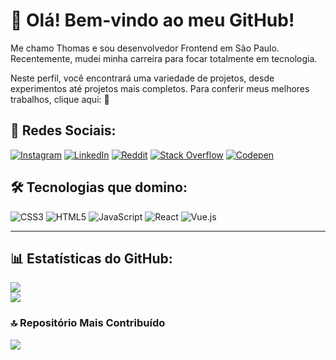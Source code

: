 # 👋 Olá! Bem-vindo ao meu GitHub!

Me chamo Thomas e sou desenvolvedor Frontend em São Paulo. Recentemente, mudei minha carreira para focar totalmente em tecnologia.

Neste perfil, você encontrará uma variedade de projetos, desde experimentos até projetos mais completos. Para conferir meus melhores trabalhos, clique aqui: 👾

## 👥 Redes Sociais:
[![Instagram](https://img.shields.io/badge/Instagram-%23E4405F.svg?logo=Instagram&logoColor=white)](https://www.instagram.com/thmedu_/)
[![LinkedIn](https://img.shields.io/badge/LinkedIn-%230077B5.svg?logo=LinkedIn&logoColor=white)](https://www.linkedin.com/in/thmedu/)
[![Reddit](https://img.shields.io/badge/Reddit-%23FF4500.svg?logo=Reddit&logoColor=white)](https://reddit.com/user/thmedu/)
[![Stack Overflow](https://img.shields.io/badge/-Stackoverflow-FE7A16?logo=stack-overflow&logoColor=white)](https://stackoverflow.com/users/25488395/thomas-nascimento)
[![Codepen](https://img.shields.io/badge/Codepen-000000?style=for-the-badge&logo=codepen&logoColor=white)](https://codepen.io/thmedu/pens/tags)

## 🛠️ Tecnologias que domino:
![CSS3](https://img.shields.io/badge/css3-%231572B6.svg?style=for-the-badge&logo=css3&logoColor=white) ![HTML5](https://img.shields.io/badge/html5-%23E34F26.svg?style=for-the-badge&logo=html5&logoColor=white) ![JavaScript](https://img.shields.io/badge/javascript-%23323330.svg?style=for-the-badge&logo=javascript&logoColor=%23F7DF1E) ![React](https://img.shields.io/badge/react-%2320232a.svg?style=for-the-badge&logo=react&logoColor=%2361DAFB) ![Vue.js](https://img.shields.io/badge/vue.js-%2335495e.svg?style=for-the-badge&logo=vuedotjs&logoColor=%234FC08D)

---

## 📊 Estatísticas do GitHub:
![](https://github-readme-stats.vercel.app/api?username=thmedu&theme=blue_navy&hide_border=false&include_all_commits=true&count_private=true)<br/>
![](https://github-readme-streak-stats.herokuapp.com/?user=thmedu&theme=blue_navy&hide_border=false)<br/>

### 🔝 Repositório Mais Contribuído
![](https://github-contributor-stats.vercel.app/api?username=thmedu&limit=5&theme=blue_navy&combine_all_yearly_contributions=true)
